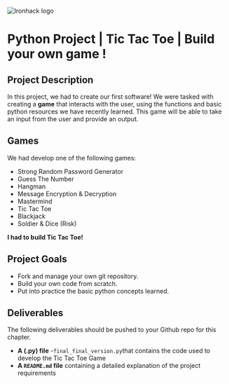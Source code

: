![Ironhack logo](https://i.imgur.com/1QgrNNw.png)

# Python Project | Tic Tac Toe | Build your own game !


## Project Description
In this project, we had to create our first software!
We were tasked with creating a **game** that interacts with the user, using the functions and basic python resources we have recently learned. This game will be able to take an input from the user and provide an output. 

## Games
We had develop one of the following games:

* Strong Random Password Generator
* Guess The Number
* Hangman
* Message Encryption & Decryption
* Mastermind
* Tic Tac Toe
* Blackjack
* Soldier & Dice (Risk)

**I had to build Tic Tac Toe!**

## Project Goals

* Fork and manage your own git repository. 
* Build your own code from scratch. 
* Put into practice the basic python concepts learned.


## Deliverables

The following deliverables should be pushed to your Github repo for this chapter.

* **A (.py) file** -``final_final_version.py``that contains the code used to develop the Tic Tac Toe Game
* **A ``README.md`` file** containing a detailed explanation of the project requirements
